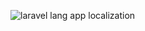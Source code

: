 ![laravel lang app localization](https://preview.dragon-code.pro/laravel-lang/app-localization.svg?brand=laravel&mode=dark)
